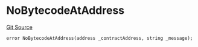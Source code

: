 # NoBytecodeAtAddress
[Git Source](https://github.com/thrackle-io/tron/blob/baac0bbfdefb8a299b09493a3979f2ef5c07be0f/src/protocol/economic/ruleProcessor/RuleProcessorDiamondLib.sol)


```solidity
error NoBytecodeAtAddress(address _contractAddress, string _message);
```

